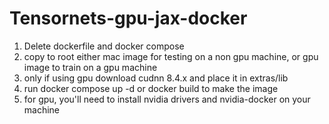# Tensornets-gpu-jax-docker
1) Delete dockerfile and docker compose
2) copy to root either mac image for testing on a non gpu machine, or gpu image to train on a gpu machine
3) only if using gpu download cudnn 8.4.x and place it in extras/lib 
4) run docker compose up -d or docker build to make the image
5) for gpu, you'll need to install nvidia drivers and nvidia-docker on your machine

